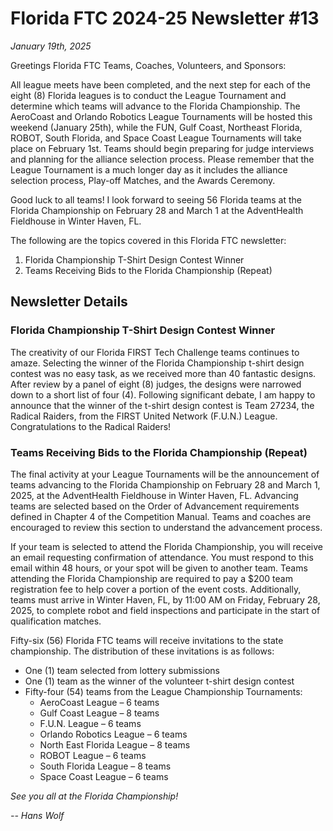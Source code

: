# Florida FTC 2024-25 Newsletter #13

_January 19th, 2025_

Greetings Florida FTC Teams, Coaches, Volunteers, and Sponsors:

All league meets have been completed, and the next step for each of the eight (8) Florida leagues is to conduct the League Tournament and determine which teams will advance to the Florida Championship. The AeroCoast and Orlando Robotics League Tournaments will be hosted this weekend (January 25th), while the FUN, Gulf Coast, Northeast Florida, ROBOT, South Florida, and Space Coast League Tournaments will take place on February 1st. Teams should begin preparing for judge interviews and planning for the alliance selection process. Please remember that the League Tournament is a much longer day as it includes the alliance selection process, Play-off Matches, and the Awards Ceremony.

Good luck to all teams! I look forward to seeing 56 Florida teams at the Florida Championship on February 28 and March 1 at the AdventHealth Fieldhouse in Winter Haven, FL.

The following are the topics covered in this Florida FTC newsletter:

1. Florida Championship T-Shirt Design Contest Winner
2. Teams Receiving Bids to the Florida Championship (Repeat)

## Newsletter Details

### Florida Championship T-Shirt Design Contest Winner

The creativity of our Florida FIRST Tech Challenge teams continues to amaze. Selecting the winner of the Florida Championship t-shirt design contest was no easy task, as we received more than 40 fantastic designs. After review by a panel of eight (8) judges, the designs were narrowed down to a short list of four (4). Following significant debate, I am happy to announce that the winner of the t-shirt design contest is Team 27234, the Radical Raiders, from the FIRST United Network (F.U.N.) League. Congratulations to the Radical Raiders!

### Teams Receiving Bids to the Florida Championship (Repeat)

The final activity at your League Tournaments will be the announcement of teams advancing to the Florida Championship on February 28 and March 1, 2025, at the AdventHealth Fieldhouse in Winter Haven, FL. Advancing teams are selected based on the Order of Advancement requirements defined in Chapter 4 of the Competition Manual. Teams and coaches are encouraged to review this section to understand the advancement process.

If your team is selected to attend the Florida Championship, you will receive an email requesting confirmation of attendance. You must respond to this email within 48 hours, or your spot will be given to another team. Teams attending the Florida Championship are required to pay a $200 team registration fee to help cover a portion of the event costs. Additionally, teams must arrive in Winter Haven, FL, by 11:00 AM on Friday, February 28, 2025, to complete robot and field inspections and participate in the start of qualification matches.

Fifty-six (56) Florida FTC teams will receive invitations to the state championship. The distribution of these invitations is as follows:

- One (1) team selected from lottery submissions
- One (1) team as the winner of the volunteer t-shirt design contest
- Fifty-four (54) teams from the League Championship Tournaments:
  - AeroCoast League – 6 teams
  - Gulf Coast League – 8 teams
  - F.U.N. League – 6 teams
  - Orlando Robotics League – 6 teams
  - North East Florida League – 8 teams
  - ROBOT League – 6 teams
  - South Florida League – 8 teams
  - Space Coast League – 6 teams

_See you all at the Florida Championship!_

_-- Hans Wolf_
